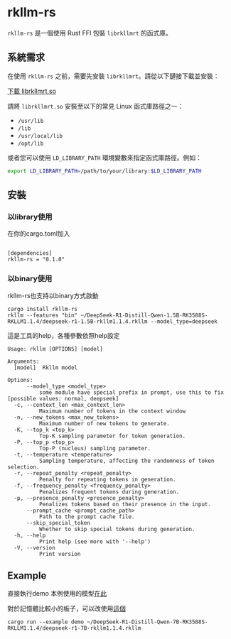 # rkllm-rs

`rkllm-rs` 是一個使用 Rust FFI 包裝 `librkllmrt` 的函式庫。

## 系統需求

在使用 `rkllm-rs` 之前，需要先安裝 `librkllmrt`。請從以下鏈接下載並安裝：

[下載 librkllmrt.so](https://github.com/airockchip/rknn-llm/raw/refs/heads/main/rkllm-runtime/Linux/librkllm_api/aarch64/librkllmrt.so)

請將 `librkllmrt.so` 安裝至以下的常見 Linux 函式庫路徑之一：

- `/usr/lib`
- `/lib`
- `/usr/local/lib`
- `/opt/lib`

或者您可以使用 `LD_LIBRARY_PATH` 環境變數來指定函式庫路徑。例如：

```sh
export LD_LIBRARY_PATH=/path/to/your/library:$LD_LIBRARY_PATH

```

## 安裝

### 以library使用
在你的cargo.toml加入

```

[dependencies]
rkllm-rs = "0.1.0"

```

### 以binary使用

rkllm-rs也支持以binary方式啟動

```
cargo install rkllm-rs
rkllm --features "bin" ~/DeepSeek-R1-Distill-Qwen-1.5B-RK3588S-RKLLM1.1.4/deepseek-r1-1.5B-rkllm1.1.4.rkllm --model_type=deepseek
```

這是工具的help，各種參數依照help設定

```
Usage: rkllm [OPTIONS] [model]

Arguments:
  [model]  Rkllm model

Options:
      --model_type <model_type>
          some module have special prefix in prompt, use this to fix [possible values: normal, deepseek]
  -c, --context_len <max_context_len>
          Maximum number of tokens in the context window
  -n, --new_tokens <max_new_tokens>
          Maximum number of new tokens to generate.
  -K, --top_k <top_k>
          Top-K sampling parameter for token generation.
  -P, --top_p <top_p>
          Top-P (nucleus) sampling parameter.
  -t, --temperature <temperature>
          Sampling temperature, affecting the randomness of token selection.
  -r, --repeat_penalty <repeat_penalty>
          Penalty for repeating tokens in generation.
  -f, --frequency_penalty <frequency_penalty>
          Penalizes frequent tokens during generation.
  -p, --presence_penalty <presence_penalty>
          Penalizes tokens based on their presence in the input.
      --prompt_cache <prompt_cache_path>
          Path to the prompt cache file.
      --skip_special_token
          Whether to skip special tokens during generation.
  -h, --help
          Print help (see more with '--help')
  -V, --version
          Print version
```

## Example

直接執行demo
本例使用的模型[在此](https://huggingface.co/VRxiaojie/DeepSeek-R1-Distill-Qwen-7B-RK3588S-RKLLM1.1.4)

對於記憶體比較小的板子，可以改使用[這個](https://huggingface.co/VRxiaojie/DeepSeek-R1-Distill-Qwen-1.5B-RK3588S-RKLLM1.1.4)
```
cargo run --example demo ~/DeepSeek-R1-Distill-Qwen-7B-RK3588S-RKLLM1.1.4/deepseek-r1-7B-rkllm1.1.4.rkllm
```
